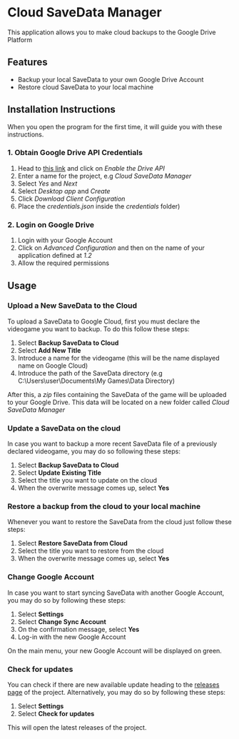 # Cloud SaveData Manager

This application allows you to make cloud backups to the Google Drive Platform 

## Features
- Backup your local SaveData to your own Google Drive Account
- Restore cloud SaveData to your local machine

## Installation Instructions 
When you open the program for the first time, it will guide you with these instructions.
### 1. Obtain Google Drive API Credentials
1. Head to [this link](https://developers.google.com/drive/api/v3/quickstart/python) and click on *Enable the Drive API*
2. Enter a name for the project, e.g *Cloud SaveData Manager*
3. Select *Yes* and *Next*
4. Select *Desktop app* and *Create*
5. Click *Download Client Configuration*
6. Place the *credentials.json* inside the *credentials* folder)

### 2. Login on Google Drive
1. Login with your Google Account
2. Click on *Advanced Configuration* and then on the name of your application defined at *1.2*
3. Allow the required permissions


## Usage
### Upload a New SaveData to the Cloud
To upload a SaveData to Google Cloud, first you must declare the videogame you want to backup.
To do this follow these steps:

1. Select **Backup SaveData to Cloud**
2. Select **Add New Title**
3. Introduce a name for the videogame (this will be the name displayed name on Google Cloud)
4. Introduce the path of the SaveData directory (e.g C:\Users\user\Documents\My Games\Data Directory)

After this, a *zip* files containing the SaveData of the game will be uploaded to your Google Drive.
This data will be located on a new folder called *Cloud SaveData Manager*

### Update a SaveData on the cloud
In case you want to backup a more recent SaveData file of a previously declared videogame,
you may do so following these steps:

1. Select **Backup SaveData to Cloud**
2. Select **Update Existing Title**
3. Select the title you want to update on the cloud
4. When the overwrite message comes up, select **Yes**

### Restore a backup from the cloud to your local machine
Whenever you want to restore the SaveData from the cloud just follow these steps:

1. Select **Restore SaveData from Cloud**
2. Select the title you want to restore from the cloud
3. When the overwrite message comes up, select **Yes**


### Change Google Account
In case you want to start syncing SaveData with another Google Account,
you may do so by following these steps:

1. Select **Settings**
2. Select **Change Sync Account**
3. On the confirmation message, select **Yes**
4. Log-in with the new Google Account

On the main menu, your new Google Account will be displayed on green.

### Check for updates
You can check if there are new available update heading to the
[releases page](https://github.com/macanepa/cloud-savedata-manager) of the project.
Alternatively, you may do so by following these steps:

1. Select **Settings**
2. Select **Check for updates**

This will open the latest releases of the project.
